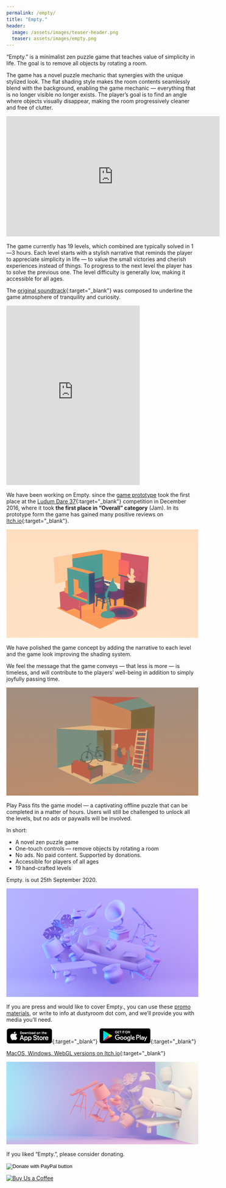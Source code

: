 ```yaml
---
permalink: /empty/
title: "Empty."
header:
  image: /assets/images/teaser-header.png
  teaser: assets/images/empty.png
---
```


“Empty.” is a minimalist zen puzzle game that teaches value of simplicity in life. The goal is to remove all objects by rotating a room.  

The game has a novel puzzle mechanic that synergies with the unique stylized look. The flat shading style makes the room contents seamlessly blend with the background, enabling the game mechanic — everything that is no longer visible no longer exists. The player’s goal is to find an angle where objects visually disappear, making the room progressively cleaner and free of clutter.  

<iframe width="560" height="315" src="https://www.youtube.com/embed/pnnpf0Bc18U" title="YouTube video player" frameborder="0" allow="accelerometer; autoplay; clipboard-write; encrypted-media; gyroscope; picture-in-picture" allowfullscreen></iframe>  

The game currently has 19 levels, which combined are typically solved in 1—3 hours. Each level starts with a stylish narrative that reminds the player to appreciate simplicity in life — to value the small victories and cherish experiences instead of things. To progress to the next level the player has to solve the previous one. The level difficulty is generally low, making it accessible for all ages.  

The [original soundtrack](https://dustyroom.bandcamp.com/album/empty-ost){:target="_blank"} was composed to underline the game atmosphere of tranquility and curiosity.  

<iframe style="border: 0; width: 350px; height: 470px;" src="https://bandcamp.com/EmbeddedPlayer/album=2073725311/size=large/bgcol=ffffff/linkcol=0687f5/tracklist=false/transparent=true/" seamless><a href="https://dustyroom.bandcamp.com/album/empty-ost">Empty. OST by Dustyroom</a></iframe>  

We have been working on Empty. since the [game prototype](/empty-game-ldjam/) took the first place at the [Ludum Dare 37](http://ludumdare.com/compo/ludum-dare-37/?action=preview&uid=33150){:target="_blank"} competition in December 2016, where it took **the first place in “Overall” category** (Jam). In its prototype form the game has gained many positive reviews on [Itch.io](https://dustyroom.itch.io/empty){:target="_blank"}.  

![](/assets/images/empty_screenshot_level_ny.png)  

We have polished the game concept by adding the narrative to each level and the game look improving the shading system.  

We feel the message that the game conveys — that less is more — is timeless, and will contribute to the players’ well-being in addition to simply joyfully passing time.  

![](/assets/images/empty_screenshot_level_bicycle.png)  

Play Pass fits the game model — a captivating offline puzzle that can be completed in a matter of hours. Users will still be challenged to unlock all the levels, but no ads or paywalls will be involved.  

In short:  
  * A novel zen puzzle game
  * One-touch controls — remove objects by rotating a room
  * No ads. No paid content. Supported by donations.
  * Accessible for players of all ages
  * 19 hand-crafted levels

Empty. is out 25th September 2020.  

![](/assets/images/empty_coverart_rect_purple5.png)

If you are press and would like to cover Empty., you can use these [promo materials](https://drive.google.com/drive/folders/1NjqykijzURoxtuzp4N0d-iAFV2uTTKtP), or write to info at dustyroom dot com, and we’ll provide you with media you’ll need.  


[![Download on the App Store](/assets/images/appstore_button_download.png "Download on the App Store")](https://apps.apple.com/app/id1191062782){:target="_blank"}
[![Get It on Google Play](/assets/images/google-play-badge-1.png "Get It on Google Play")](https://play.google.com/store/apps/details?id=com.dustyroom.Empty){:target="_blank"}  

[MacOS, Windows, WebGL versions on Itch.io](https://dustyroom.itch.io/empty){:target="_blank"}  

![](/assets/images/empty_art_3-1024x440.png)  

If you liked “Empty.”, please consider donating.  

<form action="https://www.paypal.com/donate" method="post" target="_blank">
<input type="hidden" name="cmd" value="_donations">
<input type="hidden" name="business" value="G37XR77AQM9MG">
<input type="hidden" name="currency_code" value="USD">
<input type="image" src="https://www.paypalobjects.com/en_US/i/btn/btn_donate_LG.gif" name="submit" title="Donate via PayPal" alt="Donate with PayPal button" border="0">
<img alt="" src="https://www.paypal.com/en_US/i/scr/pixel.gif" width="1" height="1" border="0">
</form>

<a href="https://ko-fi.com/Z8Z523ZDI" target="_blank" rel="noopener noreferrer"><img style="border:0px;height:36px;" src="https://cdn.ko-fi.com/cdn/kofi5.png?v=2" alt="Buy Us a Coffee" height="36" border="0"></a>
